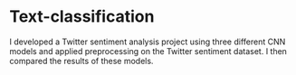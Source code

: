 # Text-classification
I developed a Twitter sentiment analysis project using three different CNN models and applied preprocessing on the Twitter sentiment dataset. I then compared the results of these models.
